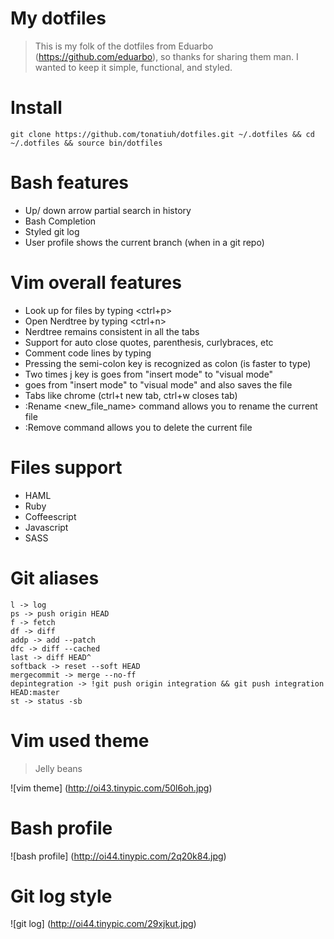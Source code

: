 # My dotfiles
> This is my folk of the dotfiles from Eduarbo (https://github.com/eduarbo), so thanks for sharing them man.
> I wanted to keep it simple, functional, and styled.

# Install
    git clone https://github.com/tonatiuh/dotfiles.git ~/.dotfiles && cd ~/.dotfiles && source bin/dotfiles

# Bash features
* Up/ down arrow partial search in history
* Bash Completion
* Styled git log
* User profile shows the current branch (when in a git repo)

# Vim overall features
* Look up for files by typing <ctrl+p>
* Open Nerdtree by typing <ctrl+n>
* Nerdtree remains consistent in all the tabs
* Support for auto close quotes, parenthesis, curlybraces, etc
* Comment code lines by typing <gcc>
* Pressing the semi-colon key is recognized as colon (is faster to type)
* Two times j key <jj> is goes from "insert mode" to "visual mode"
* <jk> goes from "insert mode" to "visual mode" and also saves the file
* Tabs like chrome (ctrl+t new tab, ctrl+w closes tab)
* :Rename <new_file_name> command allows you to rename the current file
* :Remove command allows you to delete the current file

# Files support
* HAML
* Ruby
* Coffeescript
* Javascript
* SASS

# Git aliases
    l -> log
    ps -> push origin HEAD
    f -> fetch
    df -> diff
    addp -> add --patch
    dfc -> diff --cached
    last -> diff HEAD^
    softback -> reset --soft HEAD
    mergecommit -> merge --no-ff
    depintegration -> !git push origin integration && git push integration HEAD:master
    st -> status -sb

# Vim used theme
> Jelly beans

![vim theme] (http://oi43.tinypic.com/50l6oh.jpg)

# Bash profile
![bash profile] (http://oi44.tinypic.com/2q20k84.jpg)

# Git log style
![git log] (http://oi44.tinypic.com/29xjkut.jpg)
